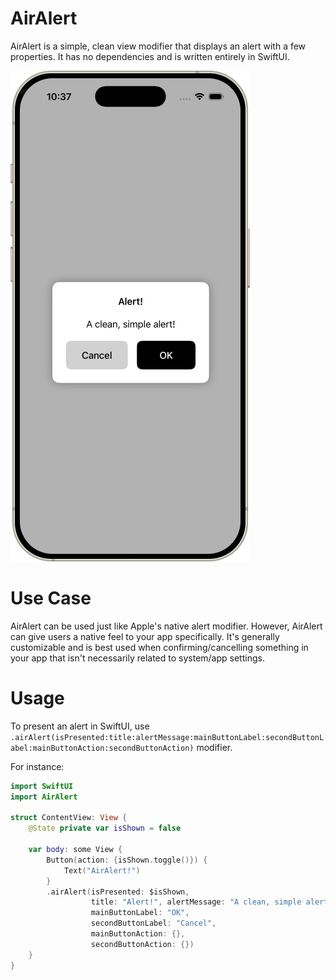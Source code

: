 # AirAlert
AirAlert is a simple, clean view modifier that displays an alert with a few properties. It has no dependencies and is written entirely in SwiftUI. 

![Header Image](Assets/AirAlert1.png)

# Use Case
AirAlert can be used just like Apple's native alert modifier. However, AirAlert can give users a native feel to your app specifically. It's generally customizable and is best used when confirming/cancelling something in your app that isn't necessarily related to system/app settings.

# Usage
To present an alert in SwiftUI, use `.airAlert(isPresented:title:alertMessage:mainButtonLabel:secondButtonLabel:mainButtonAction:secondButtonAction)` modifier. 

For instance:
```swift
import SwiftUI
import AirAlert

struct ContentView: View {
    @State private var isShown = false
    
    var body: some View {
        Button(action: {isShown.toggle()}) {
            Text("AirAlert!")
        }
        .airAlert(isPresented: $isShown,
                  title: "Alert!", alertMessage: "A clean, simple alert!",
                  mainButtonLabel: "OK",
                  secondButtonLabel: "Cancel",
                  mainButtonAction: {},
                  secondButtonAction: {})
    }
}
```
